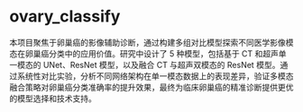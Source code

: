 # ovary_classify
本项目聚焦于卵巢癌的影像辅助诊断，通过构建多组对比模型探索不同医学影像模态在卵巢癌分类中的应用价值。研究中设计了 5 种模型，包括基于 CT 和超声单一模态的 UNet、ResNet 模型，以及融合 CT 与超声双模态的 ResNet 模型。通过系统性对比实验，分析不同网络架构在单一模态数据上的表现差异，验证多模态融合策略对卵巢癌分类准确率的提升效果，最终为临床卵巢癌的精准诊断提供更优的模型选择和技术支持。

